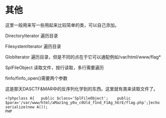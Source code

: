 # 其他

这里一般用来写一些用起来比较简单的类，可以自己添加。


DirectoryIterator	遍历目录


FilesystemIterator	遍历目录


GlobIterator  遍历目录，但是不同的点在于它可以通配例如/var/html/www/flag*


SplFileObject  读取文件，按行读取，多行需要遍历


finfo/finfo_open()需要两个参数


这是那天DASCTF&MAR中的反序列化学到的东西。这里就有类来读取文件了。


```plain
<?phpclass A{	public $class='SplFileObject';    public $para='/var/www/html/aMaz1ng_y0u_c0Uld_f1nd_F1Ag_hErE/flag.php';}echo serialize(new A());
PHP
```






